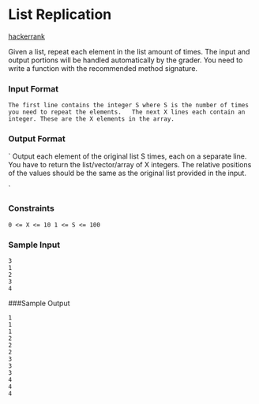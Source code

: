 # List Replication

[hackerrank](https://www.hackerrank.com/challenges/fp-list-replication)


Given a list, repeat each element in the list  amount of times. The input and output portions will be handled automatically by the grader. You need to write a function with the recommended method signature.

### Input Format

`
The first line contains the integer S where S is the number of times you need to repeat the elements.  
The next X lines each contain an integer. These are the X elements in the array.
`

### Output Format

`
Output each element of the original list S times, each on a separate line. You have to return the list/vector/array of X integers. The relative positions of the values should be the same as the original list provided in the input.

`

### Constraints

`
0 <= X <= 10
1 <= S <= 100
`

### Sample Input

```
3
1
2
3
4
```

###Sample Output

```
1
1
1
2
2
2
3
3
3
4
4
4
```
